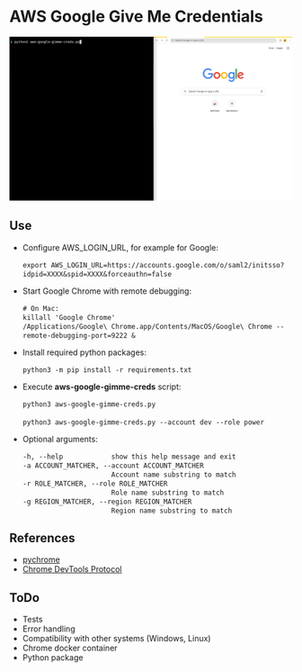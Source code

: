 # AWS Google Give Me Credentials

![aws-google-gimme-creds](doc/aws-google-gimme-creds.gif)

## Use

* Configure AWS_LOGIN_URL, for example for Google:
  ```shell
  export AWS_LOGIN_URL=https://accounts.google.com/o/saml2/initsso?idpid=XXXX&spid=XXXX&forceauthn=false
  ```

* Start Google Chrome with remote debugging:
  ```shell
  # On Mac:
  killall 'Google Chrome'
  /Applications/Google\ Chrome.app/Contents/MacOS/Google\ Chrome --remote-debugging-port=9222 &
  ```

* Install required python packages:
  ```shell
  python3 -m pip install -r requirements.txt
  ```

* Execute **aws-google-gimme-creds** script:
  ```shell
  python3 aws-google-gimme-creds.py
  
  python3 aws-google-gimme-creds.py --account dev --role power
  ```

* Optional arguments:
  ```
  -h, --help            show this help message and exit
  -a ACCOUNT_MATCHER, --account ACCOUNT_MATCHER
                        Account name substring to match
  -r ROLE_MATCHER, --role ROLE_MATCHER
                        Role name substring to match
  -g REGION_MATCHER, --region REGION_MATCHER
                        Region name substring to match
  ```

## References
* [pychrome](https://github.com/fate0/pychrome)
* [Chrome DevTools Protocol](https://chromedevtools.github.io/devtools-protocol/tot/)

## ToDo
* Tests
* Error handling
* Compatibility with other systems (Windows, Linux)
* Chrome docker container
* Python package
